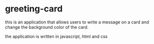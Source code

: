 # greeting-card

this is an application that allows users to write a message on a card 
and change the background color of the card.

the application is written in javascript, html and css
